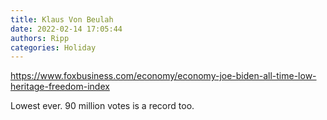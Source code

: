 ```yaml
---
title: Klaus Von Beulah
date: 2022-02-14 17:05:44
authors: Ripp
categories: Holiday
---
```


 https://www.foxbusiness.com/economy/economy-joe-biden-all-time-low-heritage-freedom-index

Lowest ever. 90 million votes is a record too.